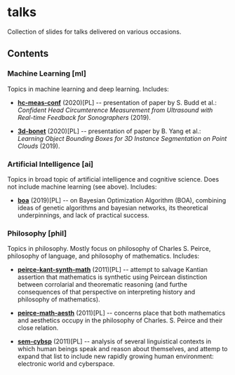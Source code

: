 # talks
Collection of slides for talks delivered on various occasions.

## Contents

### Machine Learning [**ml**]

Topics in machine learning and deep learning. Includes:

 - **[hc-meas-conf](ml/hc-meas-conf)** (2020)[PL] -- presentation of paper by S. Budd et al.: *Confident Head Circumterence Measurement from Ultrasound with Real-time Feedback for Sonographers* (2019).

 - **[3d-bonet](ml/3d-bonet)** (2020)[PL] -- presentation of paper by B. Yang et al.: *Learning Object Bounding Boxes for 3D Instance Segmentation on Point Clouds* (2019).

### Artificial Intelligence [**ai**]

Topics in broad topic of artificial intelligence and cognitive science. Does not include machine learning (see above). Includes:

 - **[boa](ai/boa)** (2019)[PL] -- on Bayesian Optimization Algorithm (BOA), combining ideas of genetic algorithms and bayesian networks, its theoretical underpinnings, and lack of practical success.

### Philosophy [**phil**]

Topics in philosophy. Mostly focus on philosophy of Charles S. Peirce, philosophy of language, and philosophy of mathematics. Includes:

 - **[peirce-kant-synth-math](phil/peirce-kant-synth-math)** (2011)[PL] -- attempt to salvage Kantian assertion that mathematics is synthetic using Peircean distinction between corrolarial and theorematic reasoning (and furthe consequences of that perspective on interpreting history and philosophy of mathematics).

 - **[peirce-math-aesth](phil/peirce-math-aesth)** (2011)[PL] -- concerns place that both mathematics and aesthetics occupy in the philosophy of Charles. S. Peirce and their close relation.

 - **[sem-cybsp](phil/sem-cybsp)** (2011)[PL] -- analysis of several linguistical contexts in which human beings speak and reason about themselves, and attemp to expand that list to include new rapidly growing human environment: electronic world and cyberspace.


